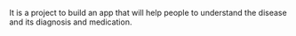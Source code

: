 It is a project to build an app that will help people to understand the disease and its diagnosis and medication.
